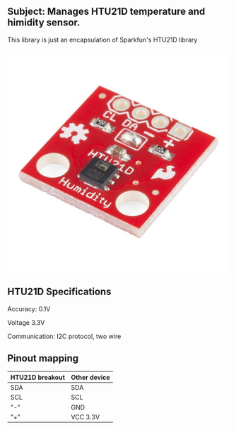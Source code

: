 ## Subject: Manages HTU21D temperature and himidity sensor.
This library is just an encapsulation of Sparkfun's HTU21D library

![Schema](https://github.com/vincent-bruel/arduino-and-co/blob/master/CommonLibraries/LibHTU21D/htu21d-breakout.jpg)


## HTU21D Specifications

Accuracy: 0.1V

Voltage 3.3V

Communication: I2C protocol, two wire


## Pinout mapping
HTU21D breakout | Other device
----------------|-------------
SDA             | SDA
SCL             | SCL
"-"             | GND
"+"             | VCC 3.3V
